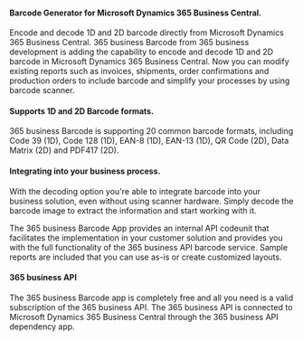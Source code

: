 #### Barcode Generator for Microsoft Dynamics 365 Business Central. ####
Encode and decode 1D and 2D barcode directly from Microsoft Dynamics 365 Business Central.
365 business Barcode from 365 business development is adding the capability to encode and decode 1D and 2D barcode in Microsoft Dynamics 365 Business Central. Now you can modify existing reports such as invoices, shipments, order confirmations and production orders to include barcode and simplify your processes by using barcode scanner.

#### Supports 1D and 2D Barcode formats. ####
365 business Barcode is supporting 20 common barcode formats, including Code 39 (1D), Code 128 (1D), EAN-8 (1D), EAN-13 (1D), QR Code (2D), Data Matrix (2D) and PDF417 (2D).

#### Integrating into your business process. ####
With the decoding option you're able to integrate barcode into your business solution, even without using scanner hardware. Simply decode the barcode image to extract the information and start working with it.

The 365 business Barcode App provides an internal API codeunit that facilitates the implementation in your customer solution and provides you with the full functionality of the 365 business API barcode service. Sample reports are included that you can use as-is or create customized layouts.

#### 365 business API ####
The 365 business Barcode app is completely free and all you need is a valid subscription of the 365 business API. The 365 business API is connected to Microsoft Dynamics 365 Business Central through the 365 business API dependency app.